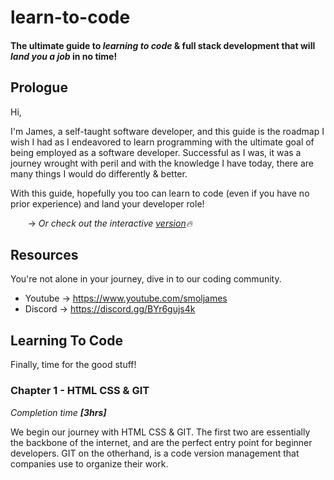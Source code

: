 # learn-to-code
 #### The ultimate guide to *learning to code* & full stack development that will *land you a job* in no time!

 ## Prologue

 Hi,

 I'm James, a self-taught software developer, and this guide is the roadmap I wish I had as I endeavored to learn programming with the ultimate goal of being employed as a software developer. Successful as I was, it was a journey wrought with peril and with the knowledge I have today, there are many things I would do differently & better. 
 
 With this guide, hopefully you too can learn to code (even if you have no prior experience) and land your developer role! 

 &nbsp;&nbsp;&nbsp;&nbsp;&nbsp;&nbsp; -> *Or check out the interactive [version](https://www.roadmap.smoljames.com)🔥*

## Resources

You're not alone in your journey, dive in to our coding community.

* Youtube -> https://www.youtube.com/smoljames
* Discord -> https://discord.gg/BYr6gujs4k

## Learning To Code

Finally, time for the good stuff!

### Chapter 1 - HTML CSS & GIT

*Completion time **[3hrs]***

We begin our journey with HTML CSS & GIT. The first two are essentially the backbone of the internet, and are the perfect entry point for beginner developers. GIT on the otherhand, is a code version management that companies use to organize their work.





